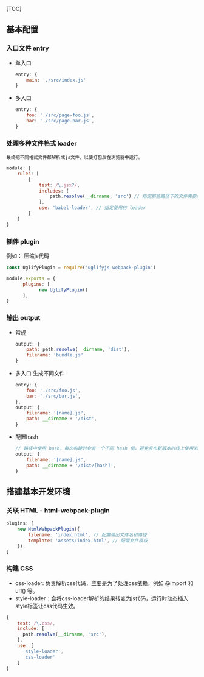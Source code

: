 
[TOC]

## 基本配置

### 入口文件 entry

* 单入口

	``` js
	entry: {
		main: './src/index.js'
	}
	```
* 多入口
  
	``` js
	entry: {
		foo: './src/page-foo.js',
		bar: './src/page-bar.js',
	}
	```

### 处理多种文件格式 loader
	最终把不同格式文件都解析成js文件，以便打包后在浏览器中运行。

``` js
module: {
	rules: [
		{
			test: /\.jsx?/,
			includes: [
				path.resolve(__dirname, 'src') // 指定那些路径下的文件需要经过 loader 处理
			],
			use: 'babel-loader', // 指定使用的 loader
		}
	]
}

```

### 插件 plugin 

例如： 压缩js代码

``` js
const UglifyPlugin = require('uglifyjs-webpack-plugin')

module.exports = {
	  plugins: [
	    	new UglifyPlugin()
	  ],
}
```

### 输出 output

* 常规
	
	``` js
	output: {
		path: path.resolve(__dirname, 'dist'),
		filename: 'bundle.js'
	}
	```
	
* 多入口	生成不同文件

	``` js
	entry: {
		foo: './src/foo.js',
		bar: './src/bar.js',
	},
	output: {
		filename: '[name].js',
		path: __dirname + '/dist',
	}


	```

* 配置hash

	``` js
	// 路径中使用 hash，每次构建时会有一个不同 hash 值，避免发布新版本时线上使用浏览器缓存
	output: {
		filename: '[name].js',
		path: __dirname + '/dist/[hash]',
	}
	```

## 搭建基本开发环境

### 关联 HTML - html-webpack-plugin

``` js
plugins: [
	new HtmlWebpackPlugin({
		filename: 'index.html', // 配置输出文件名和路径
		template: 'assets/index.html', // 配置文件模板
	}),
]
```

### 构建 CSS

* css-loader: 负责解析css代码，主要是为了处理css依赖，例如 @import 和 url() 等。
* style-loader：会将css-loader解析的结果转变为js代码，运行时动态插入style标签让css代码生效。

``` js
{
	test: /\.css/,
	include: [
	  path.resolve(__dirname, 'src'),
	],
	use: [
	  'style-loader',
	  'css-loader'
	]
}
```

